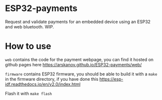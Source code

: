 # ESP32-payments

Request and validate payments for an embedded device using an ESP32 and web bluetooth. WIP.

# How to use
`web` contains the code for the payment webpage, you can find it hosted on github pages here https://arskanov.github.io/ESP32-payments/web/

`firmware` contains ESP32 firmware, you should be able to build it with a `make` in the firmware directory, if you have done this https://esp-idf.readthedocs.io/en/v2.0/index.html

Flash it with `make flash`

